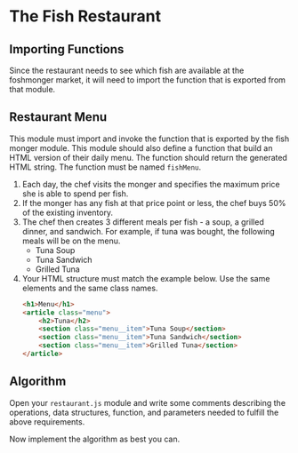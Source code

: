 # The Fish Restaurant

## Importing Functions

Since the restaurant needs to see which fish are available at the foshmonger market, it will need to import the function that is exported from that module.

## Restaurant Menu

This module must import and invoke the function that is exported by the fish monger module. This module should also define a function that build an HTML version of their daily menu. The function should return the generated HTML string. The function must be named `fishMenu`.

1. Each day, the chef visits the monger and specifies the maximum price she is able to spend per fish.
1. If the monger has any fish at that price point or less, the chef buys 50% of the existing inventory.
1. The chef then creates 3 different meals per fish - a soup, a grilled dinner, and sandwich. For example, if tuna was bought, the following meals will be on the menu.
    * Tuna Soup
    * Tuna Sandwich
    * Grilled Tuna
1. Your HTML structure must match the example below. Use the same elements and the same class names.
    ```html
    <h1>Menu</h1>
    <article class="menu">
        <h2>Tuna</h2>
        <section class="menu__item">Tuna Soup</section>
        <section class="menu__item">Tuna Sandwich</section>
        <section class="menu__item">Grilled Tuna</section>
    </article>
    ```

## Algorithm

Open your `restaurant.js` module and write some comments describing the operations, data structures, function, and parameters needed to fulfill the above requirements.

Now implement the algorithm as best you can.
